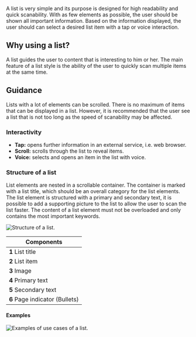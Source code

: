 A list is very simple and its purpose is designed for high readability and quick scanability. With as few elements as possible, the user should be shown all important information. Based on the information displayed, the user should can select a desired list item with a tap or voice interaction.

## Why using a list?

A list guides the user to content that is interesting to him or her. The main feature of a list style is the ability of the user to quickly scan multiple items at the same time.

## Guidance

Lists with a lot of elements can be scrolled. There is no maximum of items that can be displayed in a list. However, it is recommended that the user see a list that is not too long as the speed of scanability may be affected.

### Interactivity

- **Tap:** opens further information in an external service, i.e. web browser.
- **Scroll:** scrolls through the list to reveal items.
- **Voice:** selects and opens an item in the list with voice.

### Structure of a list

List elements are nested in a scrollable container. The container is marked with a list title, which should be an overall category for the list elements. The list element is structured with a primary and secondary text, it is possible to add a supporting picture to the list to allow the user to scan the list faster. The content of a list element must not be overloaded and only contains the most important keywords.

![Structure of a list.](/images/design-patterns/listStructure.png)

| Components                     |
| ------------------------------ |
| **1** List title               |
| **2** List item                |
| **3** Image                    |
| **4** Primary text             |
| **5** Secondary text           |
| **6** Page indicator (Bullets) |

#### Examples

![Examples of use cases of a list.](/images/design-patterns/listExamples.png)
